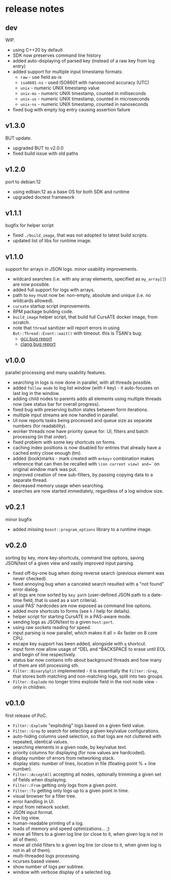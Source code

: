 # release notes

## dev
WIP.

* using C++20 by default
* SDK now preserves command line history
* added auto-displaying of parsed key (instead of a raw key from log entry)
* added support for multiple input timestamp formats:
  * `raw` - use field as-is
  * `iso8601-ns` - used ISO8601 with nanosecond accuracy (UTC)
  * `unix` - numeric UNIX timestamp value
  * `unix-ms` - numeric UNIX timestamp, counted in milliseconds
  * `unix-us` - numeric UNIX timestamp, counted in microseconds
  * `unix-ns` - numeric UNIX timestamp, counted in nanoseconds
* fixed bug with empty log entry causing assertion failure

## v1.3.0
BUT update.

* upgraded BUT to v2.0.0
* fixed build issue with old paths

## v1.2.0
port to debian:12

* using edbian:12 as a base OS for both SDK and runtime
* upgraded doctest framework

## v1.1.1
bugfix for helper script

* fixed `./build_image`, that was not adopted to latest build scripts.
* updated list of libs for runtime image.


## v1.1.0
support for arrays in JSON logs.
minor usability improvements.

* wildcard searches (i.e. with any array elements, specified as `my_array[]`) are now possible.
* added full support for logs with arrays.
* path to `key` must now be: non-empty, absolute and unique (i.e. no wildcards allowed).
* `cursate` startup script improvements.
* RPM package building code.
* `build_image` helper script, that build full CursATE docker image, from scratch.
* note that `thread` sanitizer will report errors in using `But::Thread::Event::wait()` with timeout. this is TSAN's bug:
  - [gcc bug report](https://gcc.gnu.org/bugzilla/show_bug.cgi?id=101978)
  - [clang bug report](https://github.com/google/sanitizers/issues/1259)


## v1.0.0
parallel processing and many usability features.

* searching in logs is now done in parallel, with all threads possible.
* added `follow mode` to log list window (with `F` key) - it auto-focuses on last log in the window.
* adding child nodes to parents adds all elements using multiple threads now (see status bar for overall progress).
* fixed bug with preserving button states between form iterations.
* multiple input streams are now handled in parallel.
* UI now reports tasks being processed and queue size as separate numbers (for readability).
* worker threads now have priority queue for: UI, filters and batch processing (in that order).
* fixed problem with some key shortcuts on forms.
* caching index positions is now disabled for entries that already have a cached entry close enough (tm).
* added (book)marks - mark created with `m<key>` combination makes reference that can then be recalled with `\`<key>` (on current view) and `~<key>` on original window mark was put.
* improved creation of new sub-filters, by passing copying data to a separate thread.
* decreased memory usage when searching.
* searches are now started immediately, regardless of a log window size.


## v0.2.1
minor bugfix

* added missing `boost::program_options` library to a runtime image.


## v0.2.0
sorting by key, more key-shortcuts, command line options, saving JSON/text of a given view and vastly improved input parsing.

* fixed off-by-one bug when doing reverse search (previous element was never checked).
* fixed annoying bug when a canceled search resulted with a "not found" error dialog.
* all logs are now sorted by `key path` (user-defined JSON path to a date-time field, that is used as a sort criteria).
* usual PAS' hardcodes are now exposed as command line options.
* added more shortcuts to forms (see `h` / help for details).
* helper script for starting CursATE in a PAS-aware mode.
* sending logs as JSON/text to a given `host:port`.
* using raw sockets reading for speed.
* input parsing is now parallel, which makes it all > 4x faster on 8 core CPU.
* escape key support has been added, alongside with `q` shortcut.
* input form now allow usage of ^DEL and ^BACKSPACE to erase until EOL and begin of line respectively.
* status bar now contains info about background threads and how many of them are still processing sth.
* `Filter::BinarySplit` implemented - it is essentially the `Filter::Grep`, that stores both matching and non-matching logs, split into two groups.
* `Filter::Explode` no longer trims explode field in the root node view - only in children.


## v0.1.0
first release of PoC.

* `Filter::Explode` "exploding" logs based on a given field value.
* `Filter::Grep` to search for selecting a given key/value configurations.
* auto-hiding columns used selection, so that logs are not cluttered with repeated, identical values.
* searching elements in a given node, by key/value text.
* priority columns for displaying (for now values are hardcoded).
* display number of errors from networking stack.
* display stats: number of lines, location in file (floating point % + line number).
* `Filter::AcceptAll` accepting all nodes, optionally trimming a given set of fields when displaying.
* `Filter::From` getting only logs from a given point.
* `Filter::To` getting only logs up to a given point in time.
* visual browser for a filter tree.
* error handling in UI.
* input from network socket.
* JSON input format.
* live log view.
* human-readable printing of a log.
* loads of memory and speed optimizations... ;)
* move all filters to a given log line (or close to it, when given log is not in all of them).
* move all child filters to a given log line (or close to it, when given log is not in all of them).
* multi-threaded logs processing.
* ncurses based viewer.
* show number of logs per subtree.
* window with verbose display of a selected log.
